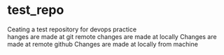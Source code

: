 # test_repo
Ceating a test repository for devops practice  
hanges are made at git remote
changes are made at locally
Changes are made at remote github
Changes are made at locally from machine

